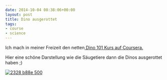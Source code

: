 ```yaml
---
date: 2014-10-04 08:38:06+00:00
layout: post
title: Dino ausgerottet
tags:
- course
- science
---
```


Ich mach in meiner Freizeit den netten[ Dino 101 Kurs auf Coursera.](https://class.coursera.org/dino101-003)

Hier eine schöne Darstellung wie die Säugetiere dann die Dinos ausgerottet haben ;)



[![2328 b88e 500](http://asset-b.soup.io/asset/6171/2328_b88e_500.jpeg)](http://sweety-creatures.soup.io/post/448639304/Bild)
